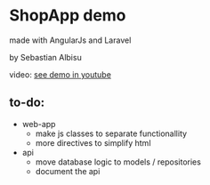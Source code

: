 # ShopApp demo 

made with AngularJs and Laravel

by Sebastian Albisu

video: [see demo in youtube](https://www.youtube.com/watch?v=Td4GsGZ7ss0)


 ## to-do:

- web-app
    - make js classes to separate functionallity
    - more directives to simplify html
- api
    - move database logic to models / repositories
    - document the api
